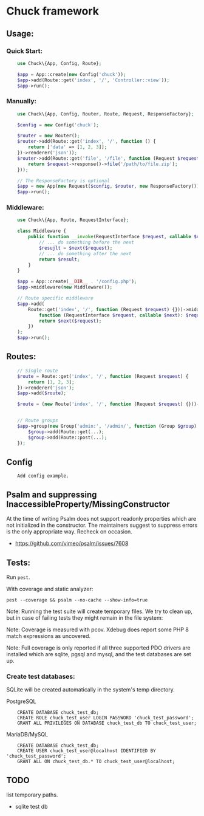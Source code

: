 Chuck framework
===============

## Usage:

### Quick Start:

```php
    use Chuck\{App, Config, Route};

    $app = App::create(new Config('chuck'));
    $app->add(Route::get('index', '/', 'Controller::view'));
    $app->run();
```

### Manually:

```php
    use Chuck\{App, Config, Router, Route, Request, ResponseFactory};

    $config = new Config('chuck');

    $router = new Router();
    $router->add(Route::get('index', '/', function () {
        return ['data' => [1, 2, 3]];
    })->renderer('json'));
    $router->add(Route::get('file', '/file', function (Request $request) {
        return $request->response()->file('/path/to/file.zip');
    }));

    // The ResponseFactory is optional
    $app = new App(new Request($config, $router, new ResponseFactory()));
    $app->run();
```

### Middleware:

```php
    use Chuck\{App, Route, RequestInterface};

    class Middleware {
        public function __invoke(RequestInterface $request, callable $next) {
            // ... do something before the next
            $resujlt = $next($request);
            // ... do something after the next
            return $result;
        }
    }

    $app = App::create(__DIR__ . '/config.php');
    $app->middleware(new Middleware());

    // Route specific middleware
    $app->add(
        Route::get('index', '/', function (Request $request) {}))->middleware(
            function (RequestInterface $request, callable $next): $request {
            return $next($request);
        })
    );
    $app->run();
```


## Routes:


```php
    // Single route
    $route = Route::get('index', '/', function (Request $request) {
        return [1, 2, 3];
    })->renderer('json');
    $app->add($route);

    $route = (new Route('index', '/', function (Request $request) {}))->method('GET','POST');


    // Route groups
    $app->group(new Group('admin:', '/admin/', function (Group $group) {
        $group->add(Route::get(...);
        $group->add(Route::post(...);
    });
```


## Config

```
    Add config example.
```


## Psalm and suppressing InaccessibleProperty/MissingConstructor

At the time of writing Psalm does not support readonly properties which 
are not initialized in the constructor. The maintainers suggest to 
suppress errors is the only appropriate way. Recheck on occasion.

- https://github.com/vimeo/psalm/issues/7608


## Tests:

Run `pest`.

With coverage and static analyzer:

    pest --coverage && psalm --no-cache --show-info=true

Note: Running the test suite will create temporary files. We try to clean up, but in 
case of failing tests they might remain in the file system:

Note: Coverage is measured with pcov. Xdebug does report some PHP 8 match 
expressions as uncovered.

Note: Full coverage is only reported if all three supported PDO drivers are installed
which are sqlite, pgsql and mysql, and the test databases are set up.

### Create test databases:

SQLite will be created automatically in the system's temp directory.

PostgreSQL

```
    CREATE DATABASE chuck_test_db;
    CREATE ROLE chuck_test_user LOGIN PASSWORD 'chuck_test_password';
    GRANT ALL PRIVILEGES ON DATABASE chuck_test_db TO chuck_test_user;
```

MariaDB/MySQL

```
    CREATE DATABASE chuck_test_db;
    CREATE USER chuck_test_user@localhost IDENTIFIED BY 'chuck_test_password';
    GRANT ALL ON chuck_test_db.* TO chuck_test_user@localhost;
```

## TODO

list temporary paths.

- sqlite test db

